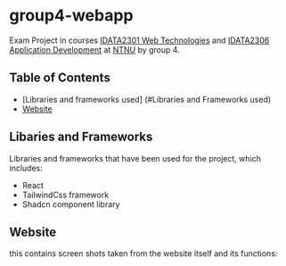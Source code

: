 # group4-webapp

Exam Project in courses
[IDATA2301 Web Technologies](https://www.ntnu.edu/studies/courses/IDATA2301#tab=omEmnet) and
[IDATA2306 Application Development](https://www.ntnu.edu/studies/courses/IDATA2306#tab=omEmnet) at
[NTNU](https://www.ntnu.edu/) by group 4.

## Table of Contents

- [Libraries and frameworks used] (#Libraries and Frameworks used)
- [Website](#Website)


## Libaries and Frameworks

Libraries and frameworks that have been used for the project, which includes:
- React
- TailwindCss framework
- Shadcn component library


## Website 

this contains screen shots taken from the website itself and its functions:

